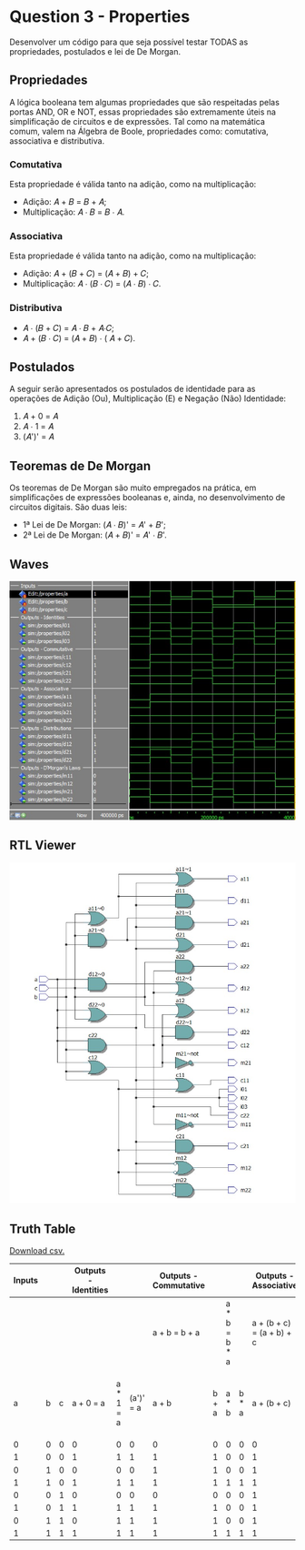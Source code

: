 # Question 3 - Properties

Desenvolver um código para que seja possível testar TODAS as propriedades, postulados e lei de De Morgan.

## Propriedades

A lógica booleana tem algumas propriedades que são respeitadas pelas portas AND, OR e
NOT, essas propriedades são extremamente úteis na simplificação de circuitos e de
expressões. Tal como na matemática comum, valem na Álgebra de Boole, propriedades
como: comutativa, associativa e distributiva.

### Comutativa

Esta propriedade é válida tanto na adição, como na multiplicação:

- Adição: 𝐴 + 𝐵 = 𝐵 + 𝐴;
- Multiplicação: 𝐴 ⋅ 𝐵 = 𝐵 ⋅ 𝐴.

### Associativa

Esta propriedade é válida tanto na adição, como na multiplicação:

- Adição: 𝐴 + (𝐵 + 𝐶) = (𝐴 + 𝐵) + 𝐶;
- Multiplicação: 𝐴 ⋅ (𝐵 ⋅ 𝐶) = (𝐴 ⋅ 𝐵) ⋅ 𝐶.

### Distributiva

- 𝐴 ⋅ (𝐵 + 𝐶) = 𝐴 ⋅ 𝐵 + 𝐴⋅𝐶;
- 𝐴 + (𝐵 ⋅ 𝐶) = (𝐴 + 𝐵) ⋅ ( 𝐴 + 𝐶).

## Postulados

A seguir serão apresentados os postulados de identidade para as operações de Adição
(Ou), Multiplicação (E) e Negação (Não)
Identidade:

1. 𝐴 + 0 = 𝐴
2. 𝐴 ⋅ 1 = 𝐴
3. (𝐴')' = 𝐴

## Teoremas de De Morgan

Os teoremas de De Morgan são muito empregados na prática, em simplificações de
expressões booleanas e, ainda, no desenvolvimento de circuitos digitais.
São duas leis:

- 1ª Lei de De Morgan: (𝐴 ⋅ 𝐵)' = 𝐴' + 𝐵';
- 2ª Lei de De Morgan: (𝐴 + 𝐵)' = 𝐴' ⋅ 𝐵'.

## Waves

![Waves properties](./assets/waves.jpeg "Waves properties")

## RTL Viewer

![RTL Viewer properties](./assets/RTL_viewer.jpeg "RTL Viewer properties")

## Truth Table

[Download csv.](./assets/truth_table.csv)

|Inputs| | |Outputs - Identities|   |   |Outputs - Commutative||       ||Outputs - Associative    |    |                      |          |Outputs - Distributions  |    |                      |          |Outputs - D'Morgan's Laws||           ||
|------|------|------|--------------------|---------|---------|---------------------|------|-------------|-------|-------------------------|-----------|-----------------------------|-----------------|-------------------------|-----------|-----------------------------|-----------------|-------------------------|-------|------------------|-------|
|      |      |      |                    |         |         |a + b = b + a        |      |a * b = b * a|       |a + (b + c) = (a + b) + c|           |a + (b*c) = (a + b) * (a + c)|                 |a * (b + c) = (a + b) + c|           |a * (b*c) = (a + b) * (a + c)|                 |(a * b)' = a' + b'       |       |(a + b)' = a' * b'|       |
|a     |b     |c     |a + 0 = a           |a * 1 = a|(a')' = a|a + b                |b + a |a * b        |b * a  |a + (b + c)              |(a + b) + c|a + (b*c)                    |(a + b) * (a + c)|a * (b + c)              |(a + b) + c|a * (b*c)                    |(a + b) * (a + c)|(a * b)'                 |a' + b'|(a + b)'          |a' * b'|
|0     |0     |0     |0                   |0        |0        |0                    |0     |0            |0      |0                        |0          |0                            |0                |0                        |0          |0                            |0                |1                        |1      |1                 |1      |
|1     |0     |0     |1                   |1        |1        |1                    |1     |0            |0      |1                        |1          |0                            |0                |0                        |0          |1                            |1                |1                        |1      |0                 |0      |
|0     |1     |0     |0                   |0        |0        |1                    |1     |0            |0      |1                        |1          |0                            |0                |0                        |0          |0                            |0                |1                        |1      |0                 |0      |
|1     |1     |0     |1                   |1        |1        |1                    |1     |1            |1      |1                        |1          |0                            |0                |1                        |1          |1                            |1                |0                        |0      |0                 |0      |
|0     |0     |1     |0                   |0        |0        |0                    |0     |0            |0      |1                        |1          |0                            |0                |0                        |0          |0                            |0                |1                        |1      |1                 |1      |
|1     |0     |1     |1                   |1        |1        |1                    |1     |0            |0      |1                        |1          |0                            |0                |1                        |1          |1                            |1                |1                        |1      |0                 |0      |
|0     |1     |1     |0                   |1        |1        |1                    |1     |0            |0      |1                        |1          |0                            |0                |0                        |0          |1                            |1                |1                        |1      |0                 |0      |
|1     |1     |1     |1                   |1        |1        |1                    |1     |1            |1      |1                        |1          |1                            |1                |1                        |1          |1                            |1                |0                        |0      |0                 |0      |
